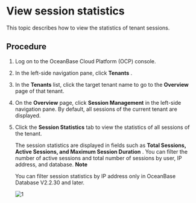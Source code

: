 View session statistics 
============================================

This topic describes how to view the statistics of tenant sessions. 

Procedure 
------------------------------

1. Log on to the OceanBase Cloud Platform (OCP) console.

   

2. In the left-side navigation pane, click **Tenants** .

   

3. In the **Tenants** list, click the target tenant name to go to the **Overview** page of that tenant.

   

4. On the **Overview** page, click **Session Management** in the left-side navigation pane. By default, all sessions of the current tenant are displayed.

   

5. Click the **Session Statistics** tab to view the statistics of all sessions of the tenant. 

   The session statistics are displayed in fields such as **Total Sessions, Active Sessions, and Maximum Session Duration** . You can filter the number of active sessions and total number of sessions by user, IP address, and database.
   **Note**

   

   You can filter session statistics by IP address only in OceanBase Database V2.2.30 and later.

   ![1](https://help-static-aliyun-doc.aliyuncs.com/assets/img/en-US/9504306461/p399650.png)
   



